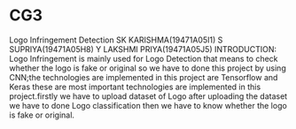 # CG3
Logo Infringement Detection
SK KARISHMA(19471A05I1)
S SUPRIYA(19471A05H8)
Y LAKSHMI PRIYA(19471A05J5)
INTRODUCTION:
   Logo Infringement is mainly
used for Logo Detection that means
to check whether the logo is fake or
original so we have to done this project
by using CNN;the technologies are
implemented in this project are
Tensorflow and Keras these are most
important technologies are
implemented in this project.firstly we
have to upload dataset of Logo after
uploading the dataset we have to done
Logo classification then we have to
know whether the logo is fake or original.
